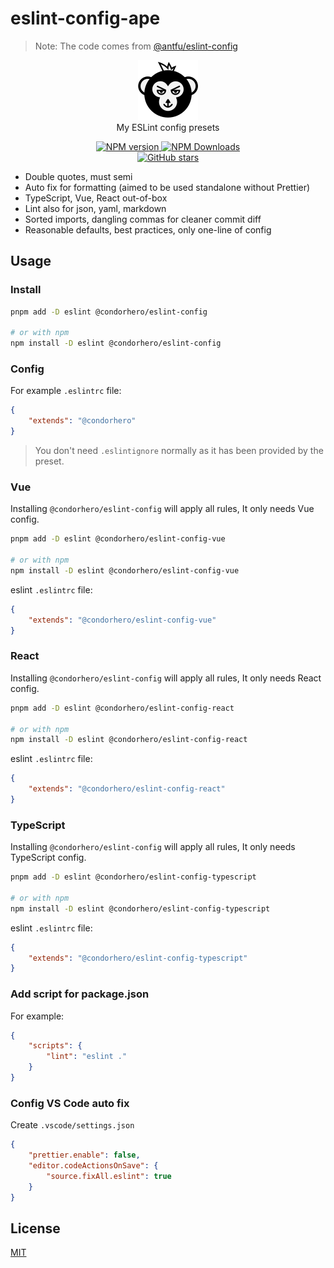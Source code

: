 # eslint-config-ape

> Note: The code comes from [@antfu/eslint-config](https://github.com/antfu/eslint-config)

<p align="center">
    <a href="https://github.com/condorheroblog/eslint-config-ape">
      <img src="../../ape.svg" alt="APE LOGO">
    </a>
    <br />
    My ESLint config presets
</p>


<p align="center">
    <a href="https://www.npmjs.com/package/@condorhero/eslint-config" target="__blank">
        <img src="https://img.shields.io/npm/v/@condorhero/eslint-config?color=a1b858&label=" alt="NPM version">
    </a>
    <a href="https://www.npmjs.com/package/@condorhero/eslint-config" target="__blank">
        <img alt="NPM Downloads" src="https://img.shields.io/npm/dm/@condorhero/eslint-config?color=50a36f&label=">
    </a>
    <br />
    <a href="https://github.com/condorheroblog/eslint-config-ape" target="__blank">
        <img src="https://img.shields.io/github/stars/condorheroblog/eslint-config-ape?style=social" alt="GitHub stars" />
    </a>
</p>


- Double quotes, must semi
- Auto fix for formatting (aimed to be used standalone without Prettier)
- TypeScript, Vue, React out-of-box
- Lint also for json, yaml, markdown
- Sorted imports, dangling commas for cleaner commit diff
- Reasonable defaults, best practices, only one-line of config

## Usage

### Install

```bash
pnpm add -D eslint @condorhero/eslint-config

# or with npm
npm install -D eslint @condorhero/eslint-config
```

### Config

For example `.eslintrc` file:

```json
{
	"extends": "@condorhero"
}
```

> You don't need `.eslintignore` normally as it has been provided by the preset.

### Vue

Installing `@condorhero/eslint-config` will apply all rules, It only needs Vue config.

```bash
pnpm add -D eslint @condorhero/eslint-config-vue

# or with npm
npm install -D eslint @condorhero/eslint-config-vue
```

eslint `.eslintrc` file:

```json
{
	"extends": "@condorhero/eslint-config-vue"
}
```
### React

Installing `@condorhero/eslint-config` will apply all rules, It only needs React config.

```bash
pnpm add -D eslint @condorhero/eslint-config-react

# or with npm
npm install -D eslint @condorhero/eslint-config-react
```

eslint `.eslintrc` file:

```json
{
	"extends": "@condorhero/eslint-config-react"
}
```

### TypeScript

Installing `@condorhero/eslint-config` will apply all rules, It only needs TypeScript config.

```bash
pnpm add -D eslint @condorhero/eslint-config-typescript

# or with npm
npm install -D eslint @condorhero/eslint-config-typescript
```

eslint `.eslintrc` file:

```json
{
	"extends": "@condorhero/eslint-config-typescript"
}
```

### Add script for package.json

For example:

```json
{
	"scripts": {
		"lint": "eslint ."
	}
}
```

### Config VS Code auto fix

Create `.vscode/settings.json`

```json
{
	"prettier.enable": false,
	"editor.codeActionsOnSave": {
		"source.fixAll.eslint": true
	}
}
```
## License

[MIT](./LICENSE)